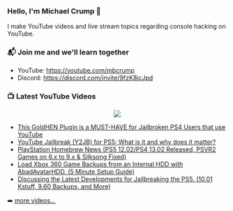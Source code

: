 ### Hello, I'm Michael Crump 👋

I make YouTube videos and live stream topics regarding console hacking on YouTube. 

### 📬 Join me and we'll learn together

- YouTube: https://youtube.com/mbcrump
- Discord: https://discord.com/invite/9fzK8jcJpd

### 📺 Latest YouTube Videos

<div align="center">

[<img src="https://img.shields.io/badge/-Subscribe-red?style=for-the-badge&logo=youtube&logoColor=white"/>](https://www.youtube.com/c/mbcrump?sub_confirmation=1)

</div>

<!-- YOUTUBE:START -->
- [This GoldHEN Plugin is a MUST-HAVE for Jailbroken PS4 Users that use YouTube](https://www.youtube.com/watch?v=wqoRBiTJhN4)
- [YouTube Jailbreak &lpar;Y2JB&rpar; for PS5: What is it and why does it matter?](https://www.youtube.com/watch?v=XWtK4w5ATRw)
- [PlayStation Homebrew News &lpar;PS5 12.02/PS4 13.02 Released, PSVR2 Games on 6.x to 9.x &amp; Silksong Fixed&rpar;](https://www.youtube.com/watch?v=RzQogy3KfCQ)
- [Load Xbox 360 Game Backups from an Internal HDD with AbadAvatarHDD. &lpar;5 Minute Setup Guide&rpar;](https://www.youtube.com/watch?v=VQzQrcLVrrg)
- [Discussing the Latest Developments for Jailbreaking the PS5. &lpar;10.01 Kstuff, 9.60 Backups, and More&rpar;](https://www.youtube.com/watch?v=iNDuiDTnSrI)
<!-- YOUTUBE:END -->

➡️ [more videos...](https://youtube.com/mbcrump)

